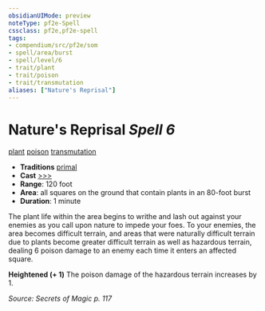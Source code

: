```yaml
---
obsidianUIMode: preview
noteType: pf2e-Spell
cssclass: pf2e,pf2e-spell
tags:
- compendium/src/pf2e/som
- spell/area/burst
- spell/level/6
- trait/plant
- trait/poison
- trait/transmutation
aliases: ["Nature's Reprisal"]
---
```

# Nature's Reprisal *Spell 6*   
[plant](rules/traits/plant.md "Plant Creature Type Trait")  [poison](rules/traits/poison.md "Poison Effect Trait")  [transmutation](rules/traits/transmutation.md "Transmutation School Trait")  

- **Traditions** [primal](rules/traits/primal.md "Primal Tradition Trait")
- **Cast** [>>>](rules/core-rulebook/chapter-9-playing-the-game.md#Actions "Three-Action") 
- **Range**: 120 foot
- **Area**: all squares on the ground that contain plants in an 80-foot burst
- **Duration**: 1 minute

The plant life within the area begins to writhe and lash out against your enemies as you call upon nature to impede your foes. To your enemies, the area becomes difficult terrain, and areas that were naturally difficult terrain due to plants become greater difficult terrain as well as hazardous terrain, dealing 6 poison damage to an enemy each time it enters an affected square.

**Heightened (+ 1)** The poison damage of the hazardous terrain increases by 1.

*Source: Secrets of Magic p. 117*